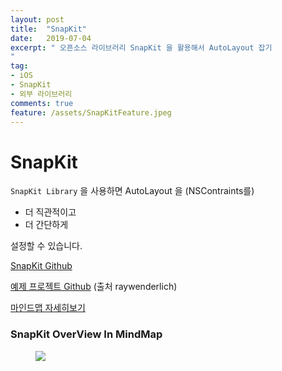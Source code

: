 ```yaml
---
layout: post
title:  "SnapKit"
date:   2019-07-04
excerpt: " 오픈소스 라이브러리 SnapKit 을 활용해서 AutoLayout 잡기
"
tag:
- iOS
- SnapKit
- 외부 라이브러리
comments: true
feature: /assets/SnapKitFeature.jpeg
---
```


# SnapKit

`SnapKit Library` 을 사용하면 AutoLayout 을 (NSContraints를)

* 더 직관적이고
* 더 간단하게

설정할 수 있습니다.

[SnapKit Github](https://github.com/SnapKit/SnapKit)

[예제 프로젝트 Github](https://github.com/changSic/TIL/tree/master/SnapKitExample) (출처 raywenderlich)

[마인드맵 자세히보기](/assets/SnapKit.pdf)

### SnapKit OverView In MindMap
<figure>
	<a href="/assets/SnapKit.png"><img src="/assets/SnapKit.png"></a>
</figure>
